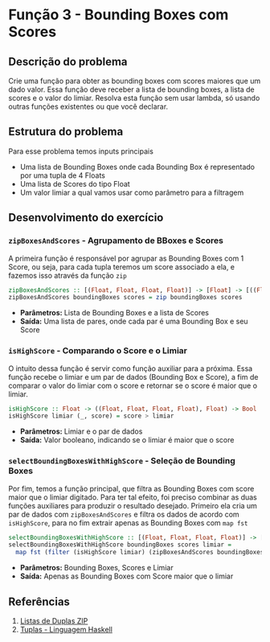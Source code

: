# Função 3 - Bounding Boxes com Scores

## Descrição do problema

Crie uma função para obter as bounding boxes com scores maiores que um dado valor. Essa função deve receber a lista de bounding boxes, a lista de scores e o valor do limiar.
Resolva esta função sem usar lambda, só usando outras funções existentes ou que você declarar.

## Estrutura do problema

Para esse problema temos inputs principais

- Uma lista de Bounding Boxes onde cada Bounding Box é representado por uma tupla de 4 Floats
- Uma lista de Scores do tipo Float
- Um valor limiar a qual vamos usar como parâmetro para a filtragem

## Desenvolvimento do exercício

### `zipBoxesAndScores` - **Agrupamento de BBoxes e Scores**
A primeira função é responsável por agrupar as Bounding Boxes com 1 Score, ou seja, para cada tupla teremos um score associado a ela, e fazemos isso através da função `zip`

``` haskell
zipBoxesAndScores :: [(Float, Float, Float, Float)] -> [Float] -> [((Float, Float, Float, Float), Float)]
zipBoxesAndScores boundingBoxes scores = zip boundingBoxes scores 
```
- **Parâmetros:** Lista de Bounding Boxes e a lista de Scores
- **Saída:** Uma lista de pares, onde cada par é uma Bounding Box e seu Score

### `isHighScore` - **Comparando o Score e o Limiar**
O intuito dessa função é servir como função auxiliar para a próxima. Essa função recebe o limiar e um par de dados (Bounding Box e Score), a fim de comparar o valor do limiar com o score e retornar se o score é maior que o limiar.

``` haskell
isHighScore :: Float -> ((Float, Float, Float, Float), Float) -> Bool
isHighScore limiar (_, score) = score > limiar
```
- **Parâmetros:** Limiar e o par de dados
- **Saída:** Valor booleano, indicando se o limiar é maior que o score

### `selectBoundingBoxesWithHighScore` - **Seleção de Bounding Boxes**
Por fim, temos a função principal, que filtra as Bounding Boxes com score maior que o limiar digitado. Para ter tal efeito, foi preciso combinar as duas funções auxiliares para produzir o resultado desejado. Primeiro ela cria um par de dados com `zipBoxesAndScores` e filtra os dados de acordo com `isHighScore`, para no fim extrair apenas as Bounding Boxes com `map fst`

``` haskell
selectBoundingBoxesWithHighScore :: [(Float, Float, Float, Float)] -> [Float] -> Float -> [(Float, Float, Float, Float)]
selectBoundingBoxesWithHighScore boundingBoxes scores limiar =  
  map fst (filter (isHighScore limiar) (zipBoxesAndScores boundingBoxes scores))
```
- **Parâmetros:** Bounding Boxes, Scores e Limiar
- **Saída:** Apenas as Bounding Boxes com Score maior que o limiar

## Referências
1. [Listas de Duplas ZIP](https://www.youtube.com/watch?v=BGpVTurVPo4)
2. [Tuplas - Linguagem Haskell](https://www.facom.ufu.br/~madriana/PF/Haskell3.pdf)
